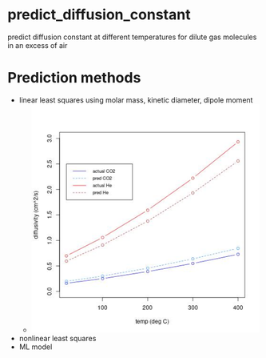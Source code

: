 # predict_diffusion_constant
predict diffusion constant at different temperatures for dilute gas molecules in an excess of air

# Prediction methods
- linear least squares using molar mass, kinetic diameter, dipole moment
  - ![alt text](diffusivity_as_fxn_of_temp.jpg)
- nonlinear least squares
- ML model
